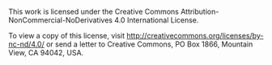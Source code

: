 This work is licensed under the Creative Commons Attribution-NonCommercial-NoDerivatives 4.0 International License. 

To view a copy of this license, visit http://creativecommons.org/licenses/by-nc-nd/4.0/ or send a letter to Creative Commons, PO Box 1866, Mountain View, CA 94042, USA.
